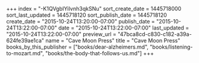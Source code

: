 +++
index = "-K1QVgbIYiIvnh3qkSNu"
sort_create_date = 1445718000
sort_last_updated = 1445718120
sort_publish_date = 1445718120
create_date = "2015-10-24T13:20:00-07:00"
publish_date = "2015-10-24T13:22:00-07:00"
date = "2015-10-24T13:22:00-07:00"
last_updated = "2015-10-24T13:22:00-07:00"
preview_url = "47bca8cd-c830-c182-a39a-624fe39ae1ca"
name = "Cave Moon Press"
title = "Cave Moon Press"
books_by_this_publisher = ["books/dear-alzheimers.md", "books/listening-to-mozart.md", "books/the-body-that-follows-us.md"]
+++
